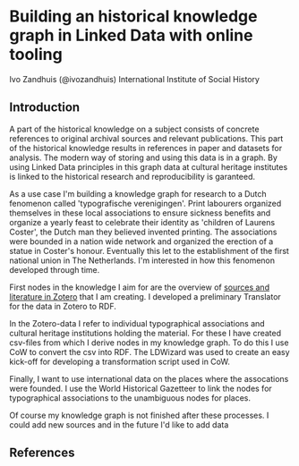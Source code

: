 # Building an historical knowledge graph in Linked Data with online tooling
Ivo Zandhuis (@ivozandhuis)
International Institute of Social History

## Introduction
A part of the historical knowledge on a subject consists of concrete references to original archival sources and relevant publications. This part of the historical knowledge results in references in paper and datasets for analysis. The modern way of storing and using this data is in a graph. By using Linked Data principles in this graph data at cultural heritage institutes is linked to the historical research and reproducibility is garanteed.

As a use case I'm building a knowledge graph for research to a Dutch fenomenon called 'typografische verenigingen'. Print labourers organized themselves in these local associations to ensure sickness benefits and organize a yearly feast to celebrate their identity as 'children of Laurens Coster', the Dutch man they believed invented printing. The associations were bounded in a nation wide network and organized the erection of a statue in Coster's honour. Eventually this let to the establishment of the first national union in The Netherlands. I'm interested in how this fenomenon developed through time.

First nodes in the knowledge I aim for are the overview of [sources and literature in Zotero](https://www.zotero.org/groups/2707622/typografische-verenigingen/library) that I am creating. I developed a preliminary Translator for the data in Zotero to RDF. 

In the Zotero-data I refer to individual typographical associations and cultural heritage institutions holding the material. For these I have created csv-files from which I derive nodes in my knowledge graph. To do this I use CoW to convert the csv into RDF. The LDWizard was used to create an easy kick-off for developing a transformation script used in CoW.

Finally, I want to use international data on the places where the assocations were founded. I use the World Historical Gazetteer to link the nodes for typographical associations to the unambiguous nodes for places.

Of course my knowledge graph is not finished after these processes. I could add new sources and in the future I'd like to add data

## References